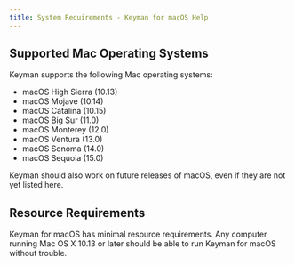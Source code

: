 ```yaml
---
title: System Requirements - Keyman for macOS Help
---
```


## Supported Mac Operating Systems

Keyman supports the following Mac operating systems:

* macOS High Sierra (10.13)
* macOS Mojave (10.14)
* macOS Catalina (10.15)
* macOS Big Sur (11.0)
* macOS Monterey (12.0)
* macOS Ventura (13.0)
* macOS Sonoma (14.0)
* macOS Sequoia (15.0)

Keyman should also work on future releases of macOS, even if they are not yet listed here.

## Resource Requirements

Keyman for macOS has minimal resource requirements. Any computer running
Mac OS X 10.13 or later should be able to run Keyman for macOS without trouble.
